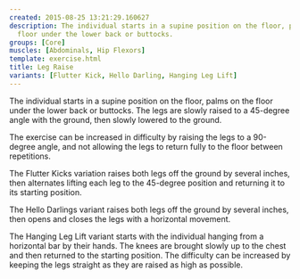 ```yaml
---
created: 2015-08-25 13:21:29.160627
description: The individual starts in a supine position on the floor, palms on the
  floor under the lower back or buttocks.
groups: [Core]
muscles: [Abdominals, Hip Flexors]
template: exercise.html
title: Leg Raise
variants: [Flutter Kick, Hello Darling, Hanging Leg Lift]
---
```

The individual starts in a supine position on the floor, palms on the floor under the lower back or buttocks. The legs are slowly raised to a 45-degree angle with the ground, then slowly lowered to the ground.

The exercise can be increased in difficulty by raising the legs to a 90-degree angle, and not allowing the legs to return fully to the floor between repetitions.

The Flutter Kicks variation raises both legs off the ground by several inches, then alternates lifting each leg to the 45-degree position and returning it to its starting position.

The Hello Darlings variant raises both legs off the ground by several inches, then opens and closes the legs with a horizontal movement.

The Hanging Leg Lift variant starts with the individual hanging from a horizontal bar by their hands. The knees are brought slowly up to the chest and then returned to the starting position. The difficulty can be increased by keeping the legs straight as they are raised as high as possible.
